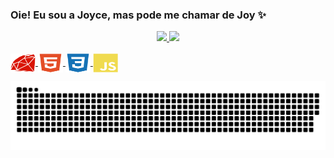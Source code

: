 ### Oie! Eu sou a Joyce, mas pode me chamar de Joy ✨

<div align="center">
  <a href="https://github.com/joyce-caroline">
  <img img  align =" center " src="https://github-readme-stats.vercel.app/api?username=joyce-caroline&show_icons=true&theme=radical&include_all_commits=true&count_private=true"/>
  <img img width="490px" height:"200px" align =" center " src="https://github-readme-stats.vercel.app/api/top-langs/?username=joyce-caroline&layout=compact&langs_count=7&theme=radical"/>
</div>
  <div style="display: inline_block"><br>
  <img align="center" alt="Ruby" height="30" width="40" src="https://raw.githubusercontent.com/devicons/devicon/master/icons/ruby/ruby-plain.svg">
  <img align="center" alt="html" height="30" width="40" src="https://raw.githubusercontent.com/devicons/devicon/master/icons/html5/html5-plain.svg">
  <img align="center" alt="css" height="30" width="40" src="https://raw.githubusercontent.com/devicons/devicon/master/icons/css3/css3-plain.svg">
  <img align="center" alt="Js" height="30" width="40" src="https://raw.githubusercontent.com/devicons/devicon/master/icons/javascript/javascript-plain.svg">
</div>
 
  
![](https://github.com/joyce-caroline/joyce-caroline/blob/output/github-contribution-grid-snake-dark.svg)  

  
  
  
  
